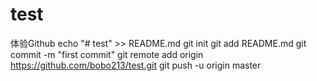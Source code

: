 # test
体验Github
echo "# test" >> README.md
git init
git add README.md
git commit -m "first commit"
git remote add origin https://github.com/bobo213/test.git
git push -u origin master
